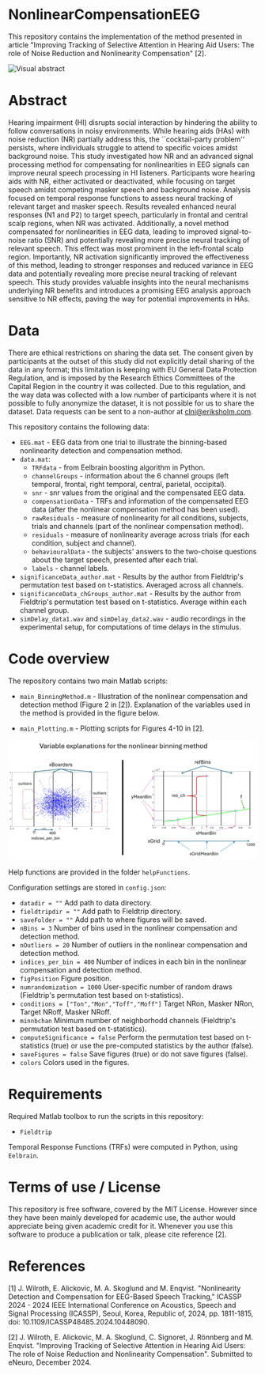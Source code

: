 # NonlinearCompensationEEG

This repository contains the implementation of the method presented in article "Improving Tracking of Selective Attention in Hearing Aid Users: The role of Noise Reduction and Nonlinearity Compensation" [2].

![Visual abstract](Figures/visualAbstract.png)

#  Abstract
Hearing impairment (HI) disrupts social interaction by hindering the ability to follow conversations in noisy environments. While hearing aids (HAs) with noise reduction (NR) partially address this, the ``cocktail-party problem'' persists, where individuals struggle to attend to specific voices amidst background noise. This study investigated how NR and an advanced signal processing method for compensating for nonlinearities in EEG signals can improve neural speech processing in HI listeners. Participants wore hearing aids with NR, either activated or deactivated, while focusing on target speech amidst competing masker speech and background noise. Analysis focused on temporal response functions to assess neural tracking of relevant target and masker speech. Results revealed enhanced neural responses (N1 and P2) to target speech, particularly in frontal and central scalp regions, when NR was activated. Additionally, a novel method compensated for nonlinearities in EEG data, leading to improved signal-to-noise ratio (SNR) and potentially revealing more precise neural tracking of relevant speech. This effect was most prominent in the left-frontal scalp region. Importantly, NR activation significantly improved the effectiveness of this method, leading to stronger responses and reduced variance in EEG data and potentially revealing more precise neural tracking of relevant speech. This study provides valuable insights into the neural mechanisms underlying NR benefits and introduces a promising EEG analysis approach sensitive to NR effects, paving the way for potential improvements in HAs.

#  Data
There are ethical restrictions on sharing the data set. The consent given by participants at the outset of this study did not explicitly detail sharing of the data in any format; this limitation is keeping with EU General Data Protection Regulation, and is imposed by the Research Ethics Committees of the Capital Region in the country it was collected. Due to this regulation, and the way data was collected with a low number of participants where it is not possible to fully anonymize the dataset, it is not possible for us to share the dataset. Data requests can be sent to a non-author at clni@eriksholm.com.

This repository contains the following data:
* `EEG.mat` - EEG data from one trial to illustrate the binning-based nonlinearity detection and compensation method.
* `data.mat`:
  * `TRFdata` - from Eelbrain boosting algorithm in Python.
  * `channelGroups` - information about the 6 channel groups (left temporal, frontal, right temporal, central, parietal, occipital).
  * `snr` - snr values from the original and the compensated EEG data.
  * `compensationData` - TRFs and information of the compensated EEG data (after the nonlinear compensation method has been used).
  * `rawResiduals` - measure of nonlinearity for all conditions, subjects, trials and channels (part of the nonlinear compensation method).
  * `residuals` - measure of nonlinearity average across trials (for each condition, subject and channel).
  * `behaviouralData` - the subjects' answers to the two-choise questions about the target speech, presented after each trial.
  * `labels` - channel labels.
* `significanceData_author.mat` - Results by the author from Fieldtrip's permutation test based on t-statistics. Averaged across all channels.
* `significanceData_chGroups_author.mat` - Results by the author from Fieldtrip's permutation test based on t-statistics. Average within each channel group.
* `simDelay_data1.wav` and `simDelay_data2.wav` - audio recordings in the experimental setup, for computations of time delays in the stimulus.

#  Code overview

The repository contains two main Matlab scripts:

* `main_BinningMethod.m` - Illustration of the nonlinear compensation and detection method (Figure 2 in [2]). Explanation of the variables used in the method is provided in the figure below.

*  `main_Plotting.m` - Plotting scripts for Figures 4-10 in [2].

![Binning method](Figures/variableExplanation_BinningMethod.jpg)

Help functions are provided in the folder `helpFunctions`.

Configuration settings are stored in `config.json`:

* `datadir = ""` Add path to data directory.
* `fieldtripdir = ""` Add path to Fieldtrip directory.
* `saveFolder = ""` Add path to where figures will be saved. 
* `nBins = 3` Number of bins used in the nonlinear compensation and detection method.
* `nOutliers = 20` Number of outliers in the nonlinear compensation and detection method.
* `indices_per_bin = 400` Number of indices in each bin in the nonlinear compensation and detection method.
* `figPosition` Figure position.
* `numrandomization = 1000` User-specific number of random draws (Fieldtrip's permutation test based on t-statistics).
* `conditions = ["Ton","Mon","Toff","Moff"]` Target NRon, Masker NRon, Target NRoff, Masker NRoff.
* `minnbchan` Minimum number of neighborhodd channels (Fieldtrip's permutation test based on t-statistics).
* `computeSignificance = false` Perform the permutation test based on t-statistics (true) or use the pre-computed statistics by the author (false).
* `saveFigures = false` Save figures (true) or do not save figures (false).
* `colors` Colors used in the figures.

#  Requirements

Required Matlab toolbox to run the scripts in this repository:

* `Fieldtrip`

Temporal Response Functions (TRFs) were computed in Python, using `Eelbrain`.


# Terms of use / License

This repository is free software, covered by the MIT License. However since they have been mainly developed for academic use, the author would appreciate being given academic credit for it. Whenever you use this software to produce a publication or talk, please cite reference [2].

# References
[1] J. Wilroth, E. Alickovic, M. A. Skoglund and M. Enqvist. "Nonlinearity Detection and Compensation for EEG-Based Speech Tracking," ICASSP 2024 - 2024 IEEE International Conference on Acoustics, Speech and Signal Processing (ICASSP), Seoul, Korea, Republic of, 2024, pp. 1811-1815, doi: 10.1109/ICASSP48485.2024.10448090.

[2] J. Wilroth, E. Alickovic, M. A. Skoglund, C. Signoret, J. Rönnberg and M. Enqvist. "Improving Tracking of Selective Attention in Hearing Aid Users: The role of Noise Reduction and Nonlinearity Compensation". Submitted to eNeuro, December 2024.
